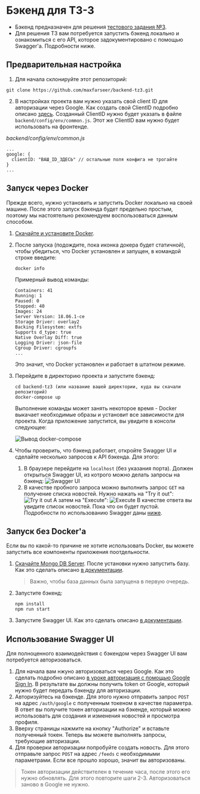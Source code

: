 Бэкенд для ТЗ-3
===

+ Бэкенд предназначен для решения [тестового задания №3](https://maxpfrontend.ru/uncategorized/testovoe-zadanie-3/).
+ Для решения ТЗ вам потребуется запустить бэкенд локально и ознакомиться с его API, которое задокументировано с помощью Swagger'a. Подробности ниже.

## Предварительная настройка
1. Для начала склонируйте этот репозиторий:
  ```
  git clone https://github.com/maxfarseer/backend-tz3.git
  ```
2. В настройках проекта вам нужно указать свой client ID для авторизации через Google. Как создать свой ClientID подробно описано [здесь](https://maxpfrontend.ru/vebinary/avtorizatsiya-s-pomoschyu-google-sign-in/). Созданный ClientID нужно будет указать в файле `backend/config/env/common.js`. Этот же ClientID вам нужно будет использовать на фронтенде.

_backend/config/env/common.js_

```
...
google: {
  clientID: "ВАШ_ID_ЗДЕСЬ" // остальные поля конфига не трогайте
}
...
```

## Запуск через Docker
Прежде всего, нужно установить и запустить Docker локально на своей машине. После этого запуск бэкенда будет предельно простым, поэтому мы настоятельно рекомендуем воспользоваться данным способом.

1. [Скачайте и установите Docker](https://store.docker.com/).
2. После запуска (подождите, пока иконка докера будет статичной), чтобы убедиться, что Docker установлен и запущен, в командой строке введите:
   ```
   docker info
   ```
   Примерный вывод команды:
   ```
   Containers: 41
   Running: 1
   Paused: 0
   Stopped: 40
   Images: 24
   Server Version: 18.06.1-ce
   Storage Driver: overlay2
   Backing Filesystem: extfs
   Supports d_type: true
   Native Overlay Diff: true
   Logging Driver: json-file
   Cgroup Driver: cgroupfs
   ...
   ```
   Это значит, что Docker установлен и работает в штатном режиме.
3. Перейдите в директорию проекта и запустите бэкенд:
   ```
   cd backend-tz3 (или название вашей директории, куда вы скачали репозиторий)
   docker-compose up
   ```
   Выполнение команды может занять некоторое время - Docker выкачает необходимые образы и установит все зависимости для проекта. Когда приложение запустится, вы увидите в консоли следующее:

   ![Вывод docker-compose](https://user-images.githubusercontent.com/19352654/48478536-a3828f80-e815-11e8-979f-0652585175b5.png)
4. Чтобы проверить, что бэкенд работает, откройте Swagger UI и сделайте несколько запросов к API бэкенда. Для этого:
    1. В браузере перейдите на `localhost` (без указания порта). Должен открыться Swagger UI, из котрого можно делать запросы на бэкенд:
    ![Swagger UI](https://user-images.githubusercontent.com/19352654/48479111-5d2e3000-e817-11e8-905f-1b935ebf65a2.png)
    2. В качестве пробного запроса можно выполнить запрос `GET` на получение списка новостей. Нужно нажать на "Try it out":
    ![Try it out](https://user-images.githubusercontent.com/19352654/48479748-42f55180-e819-11e8-8a65-f7e74105c7ce.png)
    А затем на "Execute":
    ![Execute](https://user-images.githubusercontent.com/19352654/48479914-c616a780-e819-11e8-94be-881468fdd800.png)
    В качестве ответа вы увидите список новостей. Пока что он будет пустой.
    Подробности по использованию Swagger даны [ниже](#использование-swagger-ui).

## Запуск без Docker'а
Если вы по какой-то причине не хотите использовать Docker, вы можете запустить все компоненты приложения поотдельности.
1. [Скачайте Mongo DB Server](https://www.mongodb.com/download-center/community). После установки нужно запустить базу. Как это сделать описано [в документации](https://docs.mongodb.com/manual/installation/#tutorial-installation).
   > Важно, чтобы база данных была запущена в первую очередь.
2. Запустите бэкенд:
    ```
    npm install
    npm run start
    ```
3. Запустите Swagger UI. Как это сделать описано [в документации](https://github.com/swagger-api/swagger-ui/blob/master/docs/usage/installation.md).

## Использование Swagger UI
Для полноценного взаимодействия с бэкендом через Swagger UI вам потребуется авторизоваться.
1. Для начала вам нжуно авторизоваться через Google. Как это сделать подробно описано [в уроке авторизация с помощью Google Sign In](https://maxpfrontend.ru/vebinary/avtorizatsiya-s-pomoschyu-google-sign-in/). В результате вы должны получить token от Google, который нужно будет передать бэкенду для авторизации.
2. Авторизуйтесь на бэкенде. Для этого нужно отправить запрос `POST` на адрес `/auth/google` с полученным токеном в качестве параметра. В ответ вы получите токен авторизации на бэкенде, который можно использовать для создания и изменения новостей и просмотра профиля.
3. Вверху страницы нажмите на кнопку "Authorize" и вставьте полученный токен. Теперь вы можете выполнять запросы, требующие авторизации.
4. Для проверки авторизации попробуйте создать новость. Для этого отправьте запрос `POST` на адрес `/feeds` с необходимыми параметрами. Если все прошло хорошо, значит вы авторизованы.
> Токен авторизации действителен в течение часа, после этого его нужно обновлять. Для этого повторите шаги 2-3. Авторизоваться заново в Google не нужно.